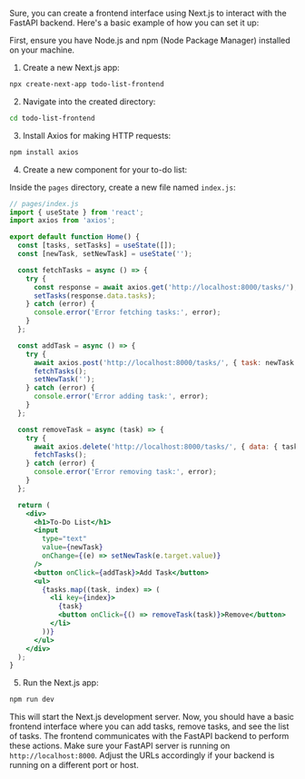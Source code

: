 Sure, you can create a frontend interface using Next.js to interact with the FastAPI backend. Here's a basic example of how you can set it up:

First, ensure you have Node.js and npm (Node Package Manager) installed on your machine.

1. Create a new Next.js app:

```bash
npx create-next-app todo-list-frontend
```

2. Navigate into the created directory:

```bash
cd todo-list-frontend
```

3. Install Axios for making HTTP requests:

```bash
npm install axios
```

4. Create a new component for your to-do list:

Inside the `pages` directory, create a new file named `index.js`:

```jsx
// pages/index.js
import { useState } from 'react';
import axios from 'axios';

export default function Home() {
  const [tasks, setTasks] = useState([]);
  const [newTask, setNewTask] = useState('');

  const fetchTasks = async () => {
    try {
      const response = await axios.get('http://localhost:8000/tasks/');
      setTasks(response.data.tasks);
    } catch (error) {
      console.error('Error fetching tasks:', error);
    }
  };

  const addTask = async () => {
    try {
      await axios.post('http://localhost:8000/tasks/', { task: newTask });
      fetchTasks();
      setNewTask('');
    } catch (error) {
      console.error('Error adding task:', error);
    }
  };

  const removeTask = async (task) => {
    try {
      await axios.delete('http://localhost:8000/tasks/', { data: { task } });
      fetchTasks();
    } catch (error) {
      console.error('Error removing task:', error);
    }
  };

  return (
    <div>
      <h1>To-Do List</h1>
      <input
        type="text"
        value={newTask}
        onChange={(e) => setNewTask(e.target.value)}
      />
      <button onClick={addTask}>Add Task</button>
      <ul>
        {tasks.map((task, index) => (
          <li key={index}>
            {task}
            <button onClick={() => removeTask(task)}>Remove</button>
          </li>
        ))}
      </ul>
    </div>
  );
}
```

5. Run the Next.js app:

```bash
npm run dev
```

This will start the Next.js development server. Now, you should have a basic frontend interface where you can add tasks, remove tasks, and see the list of tasks. The frontend communicates with the FastAPI backend to perform these actions. Make sure your FastAPI server is running on `http://localhost:8000`. Adjust the URLs accordingly if your backend is running on a different port or host.
